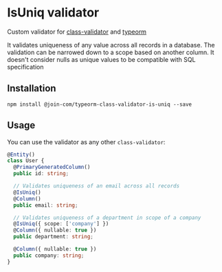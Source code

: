 # IsUniq validator

Custom validator for [class-validator](https://github.com/typestack/class-validator) and [typeorm](https://typeorm.io)

It validates uniqueness of any value across all records in a database. The validation can be narrowed down to a scope based on another column.
It doesn't consider nulls as unique values to be compatible with SQL specification

## Installation

```
npm install @join-com/typeorm-class-validator-is-uniq --save
```

## Usage

You can use the validator as any other `class-validator`:

```ts
@Entity()
class User {
  @PrimaryGeneratedColumn()
  public id: string;

  // Validates uniqueness of an email across all records
  @IsUniq()
  @Column()
  public email: string;

  // Validates uniqueness of a department in scope of a company
  @IsUniq({ scope: ['company'] })
  @Column({ nullable: true })
  public department: string;

  @Column({ nullable: true })
  public company: string;
}
```

